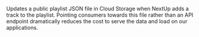 Updates a public playlist JSON file in Cloud Storage when NextUp adds a track to the playlist. Pointing consumers towards this file rather than an API endpoint dramatically reduces the cost to serve the data and load on our applications.
